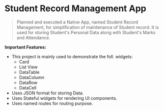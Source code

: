 # Student Record Management App

> Planned and executed a Native App, named Student Record Management, for simplification of maintenance of Student record. It is used for storing Student's Personal Data along with Student's Marks and Attendance.

**Important Features:**
* This project is mainly used to demonstrate the foll. widgets:
  * Card
  * List View
  * DataTable
  * DataColumn
  * DataRow
  * DataCell
* Uses JSON format for storing Data.
* Uses Stateful widgets for rendering UI components. 
* Uses named routes for routing purpose.
